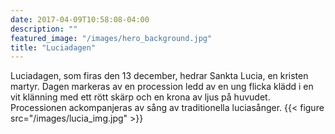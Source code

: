 ```yaml
---
date: 2017-04-09T10:58:08-04:00
description: ""
featured_image: "/images/hero_background.jpg"
title: "Luciadagen"
---
```

<style>
  body {
    background-image: url('/images/hero_background.jpg');
    background-size: cover;
  }
</style>
Luciadagen, som firas den 13 december, hedrar Sankta Lucia, en kristen martyr. Dagen markeras av en procession ledd av en ung flicka klädd i en vit klänning med ett rött skärp och en krona av ljus på huvudet. Processionen ackompanjeras av sång av traditionella luciasånger.
{{< figure src="/images/lucia_img.jpg" >}}